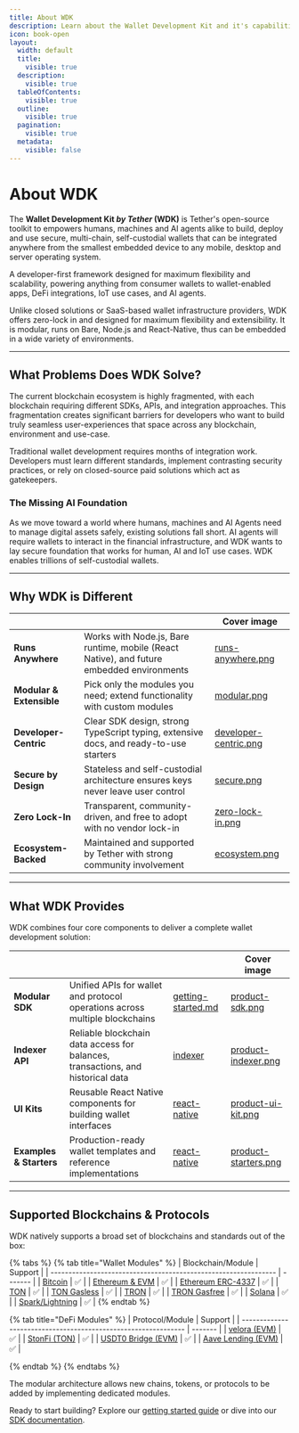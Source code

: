 ```yaml
---
title: About WDK
description: Learn about the Wallet Development Kit and it's capabilities
icon: book-open
layout:
  width: default
  title:
    visible: true
  description:
    visible: true
  tableOfContents:
    visible: true
  outline:
    visible: true
  pagination:
    visible: true
  metadata:
    visible: false
---
```


# About WDK

The **Wallet Development Kit _by Tether_ (WDK)** is Tether's open-source toolkit to empowers humans, machines and AI agents alike to build, deploy and use secure, multi-chain, self-custodial wallets that can be integrated anywhere from the smallest embedded device to any mobile, desktop and server operating system.

A developer-first framework designed for maximum flexibility and scalability, powering anything from consumer wallets to wallet-enabled apps, DeFi integrations, IoT use cases, and AI agents.

Unlike closed solutions or SaaS-based wallet infrastructure providers, WDK offers zero-lock in and designed for maximum flexibility and extensibility. It is modular, runs on Bare, Node.js and React-Native, thus can be embedded in a wide variety of environments.

***

## What Problems Does WDK Solve?

The current blockchain ecosystem is highly fragmented, with each blockchain requiring different SDKs, APIs, and integration approaches. This fragmentation creates significant barriers for developers who want to build truly seamless user-experiences that space across any blockchain, environment and use-case.

Traditional wallet development requires months of integration work. Developers must learn different standards, implement contrasting security practices, or rely on closed-source paid solutions which act as gatekeepers.

### **The Missing AI Foundation**

As we move toward a world where humans, machines and AI Agents need to manage digital assets safely, existing solutions fall short. AI agents will require wallets to interact in the financial infrastructure, and WDK wants to lay secure foundation that works for human, AI and IoT use cases. WDK enables trillions of self-custodial wallets.

***

## Why WDK is Different

<table data-view="cards">
	<thead>
		<tr>
			<th></th>
			<th></th>
			<th data-hidden data-card-cover data-type="image">Cover image</th>
		</tr>
	</thead>
	<tbody>
		<tr>
			<td>
				<strong>Runs Anywhere</strong>
			</td>
			<td>Works with Node.js, Bare runtime, mobile (React Native), and future embedded environments</td>
			<td>
				<a href="../assets/runs-anywhere.png">runs-anywhere.png</a>
			</td>
		</tr>
		<tr>
			<td>
				<strong>Modular &#x26; Extensible</strong>
			</td>
			<td>Pick only the modules you need; extend functionality with custom modules</td>
			<td>
				<a href="../assets/modular.png">modular.png</a>
			</td>
		</tr>
		<tr>
			<td>
				<strong>Developer-Centric</strong>
			</td>
			<td>Clear SDK design, strong TypeScript typing, extensive docs, and ready-to-use starters</td>
			<td>
				<a href="../assets/developer-centric.png">developer-centric.png</a>
			</td>
		</tr>
		<tr>
			<td>
				<strong>Secure by Design</strong>
			</td>
			<td>Stateless and self-custodial architecture ensures keys never leave user control</td>
			<td>
				<a href="../assets/secure.png">secure.png</a>
			</td>
		</tr>
		<tr>
			<td>
				<strong>Zero Lock-In</strong>
			</td>
			<td>Transparent, community-driven, and free to adopt with no vendor lock-in</td>
			<td>
				<a href="../assets/zero-lock-in.png">zero-lock-in.png</a>
			</td>
		</tr>
		<tr>
			<td>
				<strong>Ecosystem-Backed</strong>
			</td>
			<td>Maintained and supported by Tether with strong community involvement</td>
			<td>
				<a href="../assets/ecosystem.png">ecosystem.png</a>
			</td>
		</tr>
	</tbody>
</table>


***

## What WDK Provides

WDK combines four core components to deliver a complete wallet development solution:

<table data-card-size="large" data-view="cards">
	<thead>
		<tr>
			<th></th>
			<th></th>
			<th data-hidden data-card-target data-type="content-ref"></th>
			<th data-hidden data-card-cover data-type="image">Cover image</th>
		</tr>
	</thead>
	<tbody>
		<tr>
			<td>
				<strong>Modular SDK</strong>
			</td>
			<td>Unified APIs for wallet and protocol operations across multiple blockchains</td>
			<td>
				<a href="../sdk/get-started.md">getting-started.md</a>
			</td>
			<td>
				<a href="../assets/product-sdk.png">product-sdk.png</a>
			</td>
		</tr>
		<tr>
			<td>
				<strong>Indexer API</strong>
			</td>
			<td>Reliable blockchain data access for balances, transactions, and historical data</td>
			<td>
				<a href="../tools/indexer-api/README.md">indexer</a>
			</td>
			<td>
				<a href="../assets/product-indexer.png">product-indexer.png</a>
			</td>
		</tr>
		<tr>
			<td>
				<strong>UI Kits</strong>
			</td>
			<td>Reusable React Native components for building wallet interfaces</td>
			<td>
				<a href="../ui-kits/react-native-ui-kit/">react-native</a>
			</td>
			<td>
				<a href="../assets/product-ui-kit.png">product-ui-kit.png</a>
			</td>
		</tr>
		<tr>
			<td>
				<strong>Examples &#x26; Starters</strong>
			</td>
			<td>Production-ready wallet templates and reference implementations</td>
			<td>
				<a href="../examples-and-starters/react-native-starter.md">react-native</a>
			</td>
			<td>
				<a href="../assets/product-starters.png">product-starters.png</a>
			</td>
		</tr>
	</tbody>
</table>

***

## Supported Blockchains & Protocols

WDK natively supports a broad set of blockchains and standards out of the box:

{% tabs %}
{% tab title="Wallet Modules" %}
| Blockchain/Module                                               | Support |
| --------------------------------------------------------------- | ------- |
| [Bitcoin](../sdk/wallet-modules/wallet-btc/)                    | ✅       |
| [Ethereum & EVM](../sdk/wallet-modules/wallet-evm/)             | ✅       |
| [Ethereum ERC-4337](../sdk/wallet-modules/wallet-evm-erc-4337/) | ✅       |
| [TON](../sdk/wallet-modules/wallet-ton/)                        | ✅       |
| [TON Gasless](../sdk/wallet-modules/wallet-ton-gasless/)        | ✅       |
| [TRON](../sdk/wallet-modules/wallet-tron/)                      | ✅       |
| [TRON Gasfree](../sdk/wallet-modules/wallet-tron-gasfree/)      | ✅       |
| [Solana](../sdk/wallet-modules/wallet-solana/)                  | ✅       |
| [Spark/Lightning](../sdk/wallet-modules/wallet-spark/)          | ✅       |
{% endtab %}

{% tab title="DeFi Modules" %}
| Protocol/Module                                                | Support |
| -------------------------------------------------------------- | ------- |
| [velora (EVM)](../sdk/swap-modules/swap-velora-evm/)       | ✅       |
| [StonFi (TON)](../sdk/swap-modules/swap-stonfi-ton/)           | ✅       |
| [USDT0 Bridge (EVM)](../sdk/bridge-modules/bridge-usdt0-evm/)  | ✅       |
| [Aave Lending (EVM)](../sdk/lending-modules/lending-aave-evm/) | ✅       |
<!-- | [USDT0 Bridge (TON)](../sdk/bridge-modules/bridge-usdt0-ton/)  | ✅       | -->


{% endtab %}
{% endtabs %}

The modular architecture allows new chains, tokens, or protocols to be added by implementing dedicated modules.

Ready to start building? Explore our [getting started guide](../start-building/nodejs-bare-quickstart.md) or dive into our [SDK documentation](../sdk/get-started.md). 
